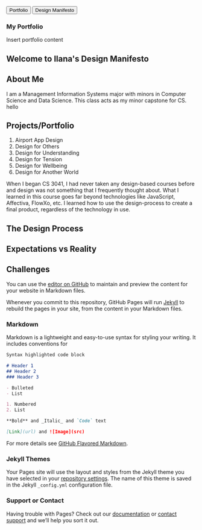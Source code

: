<!-- Tab links -->
<div class="tab">
  <button class="tablinks" onclick="openTab(event, 'Portfolio')">Portfolio</button>
  <button class="tablinks" onclick="openCity(event, 'Design Manifesto')">Design Manifesto</button>
</div>

<!-- Tab content -->
<div id="Portfolio" class="tabcontent">
  <h3>My Portfolio</h3>
  <p>Insert portfolio content</p>
</div>

## Welcome to Ilana's Design Manifesto

## About Me

I am a Management Information Systems major with minors in Computer Science and Data Science. This class acts as my minor capstone for CS. 
hello

## Projects/Portfolio
1. Airport App Design
2. Design for Others
3. Design for Understanding
4. Design for Tension
5. Design for Wellbeing
6. Design for Another World 

When I began CS 3041, I had never taken any design-based courses before and design was not something that I frequently thought about. What I learned in this course goes far beyond technologies like JavaScript, Affectiva, FlowXo, etc. I learned how to use the design-process to create a final product, regardless of the technology in use. 
 
## The Design Process

## Expectations vs Reality

## Challenges

You can use the [editor on GitHub](https://github.com/ilanakz500/Design-Manifesto/edit/master/README.md) to maintain and preview the content for your website in Markdown files.

Whenever you commit to this repository, GitHub Pages will run [Jekyll](https://jekyllrb.com/) to rebuild the pages in your site, from the content in your Markdown files.

### Markdown

Markdown is a lightweight and easy-to-use syntax for styling your writing. It includes conventions for

```markdown
Syntax highlighted code block

# Header 1
## Header 2
### Header 3

- Bulleted
- List

1. Numbered
2. List

**Bold** and _Italic_ and `Code` text

[Link](url) and ![Image](src)
```

For more details see [GitHub Flavored Markdown](https://guides.github.com/features/mastering-markdown/).

### Jekyll Themes

Your Pages site will use the layout and styles from the Jekyll theme you have selected in your [repository settings](https://github.com/ilanakz500/Design-Manifesto/settings). The name of this theme is saved in the Jekyll `_config.yml` configuration file.

### Support or Contact

Having trouble with Pages? Check out our [documentation](https://help.github.com/categories/github-pages-basics/) or [contact support](https://github.com/contact) and we’ll help you sort it out.
